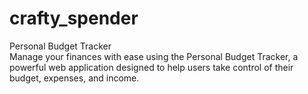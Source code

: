 # crafty_spender
Personal Budget Tracker  
Manage your finances with ease using the Personal Budget Tracker, a powerful web application designed to help users take control of their budget, expenses, and income.
